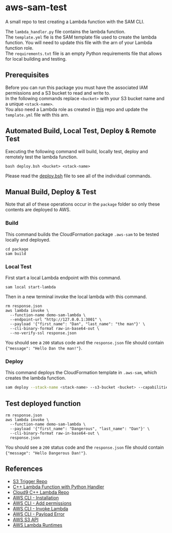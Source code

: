 # aws-sam-test
A small repo to test creating a Lambda function with the SAM CLI.

The `lambda_handler.py` file contains the lambda function.   
The `template.yml` fle is the SAM template file used to create the lambda function.
You will need to update this file with the arn of your Lambda function role.   
The `requirements.txt` file is an empty Python requirements file that allows for local building and testing.

## Prerequisites
Before you can run this package you must have the associated IAM permissions and a S3 bucket to read and write to.  
In the following commands replace `<bucket>` with your S3 bucket name and a unique `<stack-name>`.   
You also need a Lambda role as created in [this](https://github.com/daniel-fudge/aws-s3-trigger) repo 
and update the `template.yml` file with this arn.

## Automated Build, Local Test, Deploy & Remote Test
Executing the following command will build, locally test, deploy and remotely test the lambda function.  
```shell
bash deploy.bsh <bucket> <stack-name>
```
Please read the [deploy.bsh](deploy.bsh) file to see all of the individual commands.


## Manual Build, Deploy & Test
Note that all of these operations occur in the `package` folder so only these contents are deployed to AWS.
### Build
This command builds the CloudFormation package `.aws-sam` to be tested locally and deployed.
```shell
cd package
sam build
```

### Local Test
First start a local Lambda endpoint with this command.
```shell
sam local start-lambda
```
Then in a new terminal invoke the local lambda with this command.
```shell
rm response.json
aws lambda invoke \
  --function-name demo-sam-lambda \
  --endpoint-url "http://127.0.0.1:3001" \
  --payload '{"first_name": "Dan", "last_name": "the man"}' \
  --cli-binary-format raw-in-base64-out \
  --no-verify-ssl response.json
```
You should see a `200` status code and the `response.json` file should contain `{"message": "Hello Dan the man!"}`. 

### Deploy
This command deploys the CloudFormation template in `.aws-sam`, which creates the lambda function.  
```bash
sam deploy --stack-name <stack-name> --s3-bucket <bucket> --capabilities CAPABILITY_IAM
```

## Test deployed function
```shell
rm response.json
aws lambda invoke \
  --function-name demo-sam-lambda \
  --payload '{"first_name": "Dangerous", "last_name": "Dan"}' \
  --cli-binary-format raw-in-base64-out \
  response.json
```
You should see a `200` status code and the `response.json` file should contain `{"message": "Hello Dangerous Dan!"}`. 


## References
- [S3 Trigger Repo](https://github.com/daniel-fudge/aws-s3-trigger)
- [C++ Lambda Function with Python Handler](https://github.com/daniel-fudge/aws-lambda-cpp-python#make-iam-role-for-the-lambda-function)
- [Cloud9 C++ Lambda Repo](https://github.com/daniel-fudge/aws-lambda-cpp-cloud9)
- [AWS CLI - Installation](https://docs.aws.amazon.com/cli/latest/userguide/install-cliv2-linux.html)
- [AWS CLI - Add permissions](https://awscli.amazonaws.com/v2/documentation/api/latest/reference/lambda/add-permission.html)
- [AWS CLI - Invoke Lambda](https://docs.aws.amazon.com/cli/latest/reference/lambda/invoke.html#examples)
- [AWS CLI - Payload Error](https://stackoverflow.com/questions/60310607/amazon-aws-cli-not-allowing-valid-json-in-payload-parameter)
- [AWS S3 API](https://awscli.amazonaws.com/v2/documentation/api/latest/reference/s3api/put-bucket-notification-configuration.html)
- [AWS Lambda Runtimes](https://docs.aws.amazon.com/lambda/latest/dg/lambda-runtimes.html)
